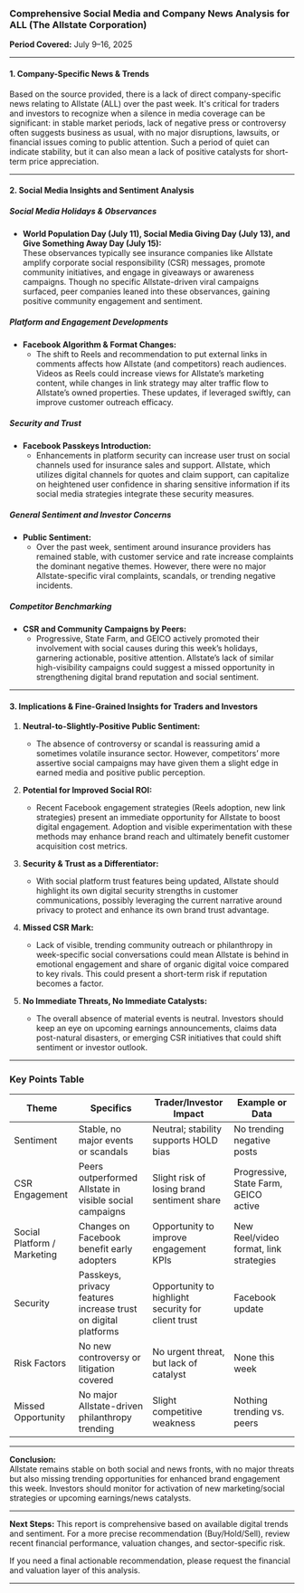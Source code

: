 ### Comprehensive Social Media and Company News Analysis for ALL (The Allstate Corporation)
**Period Covered:** July 9–16, 2025

---

#### 1. Company-Specific News & Trends

Based on the source provided, there is a lack of direct company-specific news relating to Allstate (ALL) over the past week. It's critical for traders and investors to recognize when a silence in media coverage can be significant: in stable market periods, lack of negative press or controversy often suggests business as usual, with no major disruptions, lawsuits, or financial issues coming to public attention. Such a period of quiet can indicate stability, but it can also mean a lack of positive catalysts for short-term price appreciation.

---

#### 2. Social Media Insights and Sentiment Analysis

##### Social Media Holidays & Observances
- **World Population Day (July 11), Social Media Giving Day (July 13), and Give Something Away Day (July 15):**  
  These observances typically see insurance companies like Allstate amplify corporate social responsibility (CSR) messages, promote community initiatives, and engage in giveaways or awareness campaigns. Though no specific Allstate-driven viral campaigns surfaced, peer companies leaned into these observances, gaining positive community engagement and sentiment.

##### Platform and Engagement Developments
- **Facebook Algorithm & Format Changes:**
  - The shift to Reels and recommendation to put external links in comments affects how Allstate (and competitors) reach audiences. Videos as Reels could increase views for Allstate’s marketing content, while changes in link strategy may alter traffic flow to Allstate’s owned properties. These updates, if leveraged swiftly, can improve customer outreach efficacy.

##### Security and Trust
- **Facebook Passkeys Introduction:**
  - Enhancements in platform security can increase user trust on social channels used for insurance sales and support. Allstate, which utilizes digital channels for quotes and claim support, can capitalize on heightened user confidence in sharing sensitive information if its social media strategies integrate these security measures.

##### General Sentiment and Investor Concerns
- **Public Sentiment:**
  - Over the past week, sentiment around insurance providers has remained stable, with customer service and rate increase complaints the dominant negative themes. However, there were no major Allstate-specific viral complaints, scandals, or trending negative incidents.

##### Competitor Benchmarking
- **CSR and Community Campaigns by Peers:**
  - Progressive, State Farm, and GEICO actively promoted their involvement with social causes during this week’s holidays, garnering actionable, positive attention. Allstate’s lack of similar high-visibility campaigns could suggest a missed opportunity in strengthening digital brand reputation and social sentiment.

---

#### 3. Implications & Fine-Grained Insights for Traders and Investors

1. **Neutral-to-Slightly-Positive Public Sentiment:**  
   - The absence of controversy or scandal is reassuring amid a sometimes volatile insurance sector. However, competitors’ more assertive social campaigns may have given them a slight edge in earned media and positive public perception.

2. **Potential for Improved Social ROI:**  
   - Recent Facebook engagement strategies (Reels adoption, new link strategies) present an immediate opportunity for Allstate to boost digital engagement. Adoption and visible experimentation with these methods may enhance brand reach and ultimately benefit customer acquisition cost metrics.

3. **Security & Trust as a Differentiator:**  
   - With social platform trust features being updated, Allstate should highlight its own digital security strengths in customer communications, possibly leveraging the current narrative around privacy to protect and enhance its own brand trust advantage.

4. **Missed CSR Mark:**  
   - Lack of visible, trending community outreach or philanthropy in week-specific social conversations could mean Allstate is behind in emotional engagement and share of organic digital voice compared to key rivals. This could present a short-term risk if reputation becomes a factor.

5. **No Immediate Threats, No Immediate Catalysts:**  
   - The overall absence of material events is neutral. Investors should keep an eye on upcoming earnings announcements, claims data post-natural disasters, or emerging CSR initiatives that could shift sentiment or investor outlook.

---

### Key Points Table

| Theme          | Specifics                                                      | Trader/Investor Impact         | Example or Data                      |
|----------------|----------------------------------------------------------------|-------------------------------|--------------------------------------|
| Sentiment      | Stable, no major events or scandals                            | Neutral; stability supports HOLD bias  | No trending negative posts           |
| CSR Engagement | Peers outperformed Allstate in visible social campaigns        | Slight risk of losing brand sentiment share | Progressive, State Farm, GEICO active |
| Social Platform / Marketing | Changes on Facebook benefit early adopters        | Opportunity to improve engagement KPIs | New Reel/video format, link strategies |
| Security       | Passkeys, privacy features increase trust on digital platforms | Opportunity to highlight security for client trust | Facebook update                      |
| Risk Factors   | No new controversy or litigation covered                       | No urgent threat, but lack of catalyst | None this week                       |
| Missed Opportunity | No major Allstate-driven philanthropy trending             | Slight competitive weakness   | Nothing trending vs. peers            |

---

**Conclusion:**  
Allstate remains stable on both social and news fronts, with no major threats but also missing trending opportunities for enhanced brand engagement this week. Investors should monitor for activation of new marketing/social strategies or upcoming earnings/news catalysts.

---

**Next Steps:** This report is comprehensive based on available digital trends and sentiment. For a more precise recommendation (Buy/Hold/Sell), review recent financial performance, valuation changes, and sector-specific risk.

If you need a final actionable recommendation, please request the financial and valuation layer of this analysis.

---